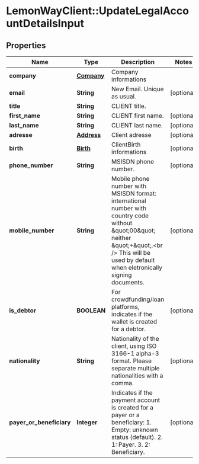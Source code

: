 # LemonWayClient::UpdateLegalAccountDetailsInput

## Properties
Name | Type | Description | Notes
------------ | ------------- | ------------- | -------------
**company** | [**Company**](Company.md) | Company informations | 
**email** | **String** | New Email. Unique as usual. | [optional] 
**title** | **String** | CLIENT title. | 
**first_name** | **String** | CLIENT first name. | [optional] 
**last_name** | **String** | CLIENT last name. | [optional] 
**adresse** | [**Address**](Address.md) | Client adresse | [optional] 
**birth** | [**Birth**](Birth.md) | ClientBirth informations | [optional] 
**phone_number** | **String** | MSISDN phone number. | [optional] 
**mobile_number** | **String** | Mobile phone number with MSISDN format: international number with country code without \&quot;00\&quot; neither \&quot;+\&quot;.&lt;br /&gt;   This will be used by default when eletronically signing documents. | [optional] 
**is_debtor** | **BOOLEAN** | For crowdfunding/loan platforms, indicates if the wallet is created for a debtor. | [optional] 
**nationality** | **String** | Nationality of the client, using ISO 3166-1 alpha-3 format.  Please separate multiple nationalities with a comma. | [optional] 
**payer_or_beneficiary** | **Integer** | Indicates if the payment account is created for a payer or a beneficiary:  1. Empty: unknown status (default).  2. 1: Payer.  3. 2: Beneficiary. | [optional] 


